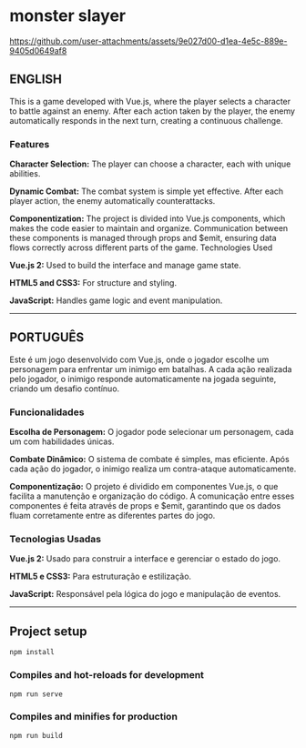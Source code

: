 # monster slayer

https://github.com/user-attachments/assets/9e027d00-d1ea-4e5c-889e-9405d0649af8

## ENGLISH

This is a game developed with Vue.js, where the player selects a character to battle against an enemy. After each action taken by the player, the enemy automatically responds in the next turn, creating a continuous challenge.

### Features
**Character Selection:** The player can choose a character, each with unique abilities.

**Dynamic Combat:** The combat system is simple yet effective. After each player action, the enemy automatically counterattacks.

**Componentization:** The project is divided into Vue.js components, which makes the code easier to maintain and organize. Communication between these components is managed through props and $emit, ensuring data flows correctly across different parts of the game.
Technologies Used

**Vue.js 2:** Used to build the interface and manage game state.

**HTML5 and CSS3:** For structure and styling.

**JavaScript:** Handles game logic and event manipulation.

----------------------------------------
## PORTUGUÊS
Este é um jogo desenvolvido com Vue.js, onde o jogador escolhe um personagem para enfrentar um inimigo em batalhas. A cada ação realizada pelo jogador, o inimigo responde automaticamente na jogada seguinte, criando um desafio contínuo.

### Funcionalidades
**Escolha de Personagem:** O jogador pode selecionar um personagem, cada um com habilidades únicas.

**Combate Dinâmico:** O sistema de combate é simples, mas eficiente. Após cada ação do jogador, o inimigo realiza um contra-ataque automaticamente.

**Componentização:** O projeto é dividido em componentes Vue.js, o que facilita a manutenção e organização do código. A comunicação entre esses componentes é feita através de props e $emit, garantindo que os dados fluam corretamente entre as diferentes partes do jogo.

### Tecnologias Usadas
**Vue.js 2:** Usado para construir a interface e gerenciar o estado do jogo.

**HTML5 e CSS3:** Para estruturação e estilização.

**JavaScript:** Responsável pela lógica do jogo e manipulação de eventos.

-----------------------------
## Project setup
```
npm install
```

### Compiles and hot-reloads for development
```
npm run serve
```

### Compiles and minifies for production
```
npm run build
```
